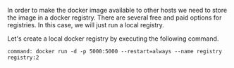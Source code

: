 In order to make the docker image available to other hosts we need to store the
image in a docker registry. There are several free and paid options for
registries. In this case, we will just run a local registry.

Let's create a local docker registry by executing the following command.

```terminal:execute
command: docker run -d -p 5000:5000 --restart=always --name registry registry:2
```
